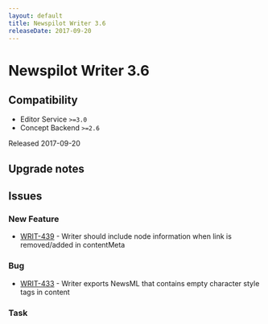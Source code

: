 ```yaml
---
layout: default
title: Newspilot Writer 3.6
releaseDate: 2017-09-20
---
```

<div class="jumbotron">
    <h1>Newspilot Writer 3.6</h1>    
    <h2>Compatibility</h2>
    <ul>
        <li>Editor Service <code>>=3.0</code></li>
        <li>Concept Backend <code>>=2.6</code></li>
    </ul>
</div>

Released 2017-09-20



## Upgrade notes  
             



## Issues  


### New Feature 
 
 * [WRIT-439](https://jira.infomaker.se/browse/WRIT-439) - Writer should include node information when link is removed/added in contentMeta 


### Bug 
 
 * [WRIT-433](https://jira.infomaker.se/browse/WRIT-433) - Writer exports NewsML that contains empty character style tags in content 


### Task 



